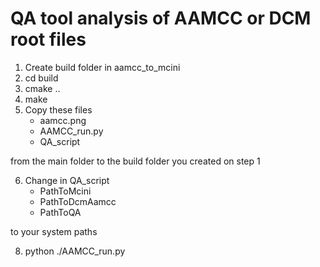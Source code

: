 # QA tool analysis of AAMCC or DCM root files

1. Create build folder in aamcc_to_mcini
2. cd build
3. cmake ..
4. make
5. Copy these files
    * aamcc.png
    * AAMCC_run.py
    * QA_script

from the main folder to the build folder you created on step 1

6. Change in QA_script
    * PathToMcini
    * PathToDcmAamcc
    * PathToQA

to your system paths 

8. python ./AAMCC_run.py

